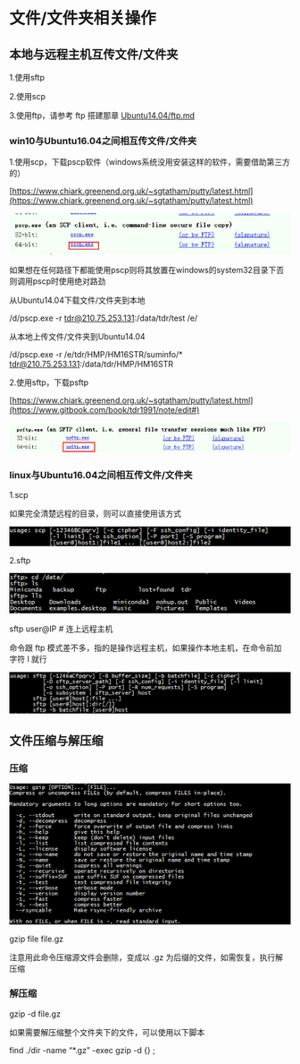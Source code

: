 # 文件/文件夹相关操作

## 本地与远程主机互传文件/文件夹

1.使用sftp

2.使用scp

3.使用ftp，请参考 ftp 搭建那章  [Ubuntu14.04/ftp.md](/Ubuntu14.04/ftp.md)

### win10与Ubuntu16.04之间相互传文件/文件夹

1.使用scp，下载pscp软件（windows系统没用安装这样的软件，需要借助第三方的）

[https://www.chiark.greenend.org.uk/~sgtatham/putty/latest.html](https://www.chiark.greenend.org.uk/~sgtatham/putty/latest.html)

![](/Ubuntu14.04/assets/6_1.png)

如果想在任何路径下都能使用pscp则将其放置在windows的system32目录下否则调用pscp时使用绝对路劲

从Ubuntu14.04下载文件/文件夹到本地

/d/pscp.exe -r tdr@210.75.253.131:/data/tdr/test /e/

从本地上传文件/文件夹到Ubuntu14.04

/d/pscp.exe -r /e/tdr/HMP/HM16STR/suminfo/\* tdr@210.75.253.131:/data/tdr/HMP/HM16STR

2.使用sftp，下载psftp

[https://www.chiark.greenend.org.uk/~sgtatham/putty/latest.html](https://www.gitbook.com/book/tdr1991/note/edit#)

![](/Ubuntu14.04/assets/6_2.png)

### linux与Ubuntu16.04之间相互传文件/文件夹

1.scp

如果完全清楚远程的目录，则可以直接使用该方式

![](/Ubuntu14.04/assets/6_3.png)

2.sftp

![](/Ubuntu14.04/assets/6_4.png)

sftp user@IP   \# 连上远程主机

命令跟 ftp 模式差不多，指的是操作远程主机，如果操作本地主机，在命令前加 字符 l 就行

![](/Ubuntu14.04/assets/6_5.png)

## 文件压缩与解压缩

### 压缩

![](/Ubuntu14.04/assets/6_6.png)

gzip file file.gz

注意用此命令压缩源文件会删除，变成以 .gz 为后缀的文件，如需恢复，执行解压缩

### 解压缩

gzip -d file.gz

如果需要解压缩整个文件夹下的文件，可以使用以下脚本

find ./dir -name “\*.gz” -exec gzip -d {} \;



